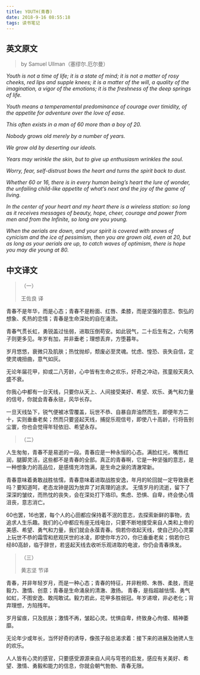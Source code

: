 ```yaml
---
title: YOUTH(青春)
date: 2018-9-16 08:55:18
tags: 读书笔记
---
```


## 英文原文

> by Samuel Ullman（塞缪尔.厄尔曼）

*Youth is not a time of life; it is a state of mind; it is not a matter of rosy cheeks, red lips and supple knees; it is a matter of the will, a quality of the imagination, a vigor of the emotions; it is the freshness of the deep springs of life.*

*Youth means a temperamental predominance of courage over timidity, of the appetite for adventure over the love of ease.* 

*This often exists in a man of 60 more than a boy of 20.* 

*Nobody grows old merely by a number of years.* 

*We grow old by deserting our ideals.*

*Years may wrinkle the skin, but to give up enthusiasm wrinkles the soul.* 

*Worry, fear, self-distrust bows the heart and turns the spirit back to dust.*

*Whether 60 or 16, there is in every human being’s heart the lure of wonder, the unfailing child-like appetite of what’s next and the joy of the game of living.* 

*In the center of your heart and my heart there is a wireless station: so long as it receives messages of beauty, hope, cheer, courage and power from men and from the Infinite, so long are you young.*

*When the aerials are down, and your spirit is covered with snows of cynicism and the ice of pessimism, then you are grown old, even at 20, but as long as your aerials are up, to catch waves of optimism, there is hope you may die young at 80.*

## 中文译文

> （一）
>
> 王佐良 译

青春不是年华，而是心态；青春不是粉面、红唇、柔膝，而是坚强的意志、恢弘的想象、炙热的恋情；青春是生命深处的自在涌流。

青春气贯长虹，勇锐盖过怯弱，进取压倒苟安。如此锐气，二十后生有之，六旬男子则更多见。年岁有加，并非垂老；理想丢弃，方堕暮年。

岁月悠悠，衰微只及肌肤；热忱抛却，颓废必至灵魂。忧虑、惶恐、丧失自信，定使灵魂扭曲，意气如灰。

无论年届花甲，抑或二八芳龄，心中皆有生命之欢乐，好奇之冲动，孩童般天真久盛不衰。

你我心中都有一台天线，只要你从天上、人间接受美好、希望、欢乐、勇气和力量的信号，你就会青春永驻，风华长存。

一旦天线坠下，锐气便被冰雪覆盖，玩世不恭、自暴自弃油然而生，即便年方二十，实则垂垂老矣；然而只要竖起天线，捕捉乐观信号，即使八十高龄，行将告别尘寰，你也会觉得年轻依旧、希望永存。

> （二）

人生匆匆，青春不是易逝的一段。青春应是一种永恒的心态。满脸红光，嘴唇红润，腿脚灵活，这些都不是青春的全部。真正的青春啊，它是一种坚强的意志，是一种想象力的高品位，是感情充沛饱满，是生命之泉的清澈常新。

青春意味着勇敢战胜怯懦，青春意味着进取战胜安逸，年月的轮回就一定导致衰老吗？要知道呵，老态龙钟是因为放弃了对真理的追求。
无情岁月的流逝，留下了深深的皱纹，而热忱的丧失，会在深处打下烙印。焦虑、恐惧、自卑，终会使心情沮丧，意志消亡。

60也罢，16也罢，每个人的心田都应保持着不泯的意志，去探索新鲜的事物，去追求人生乐趣。我们的心中都应有座无线电台，只要不断地接受来自人类和上帝的美感、希望、勇气和力量，我们就会永葆青春。倘若你收起天线，使自己的心灵蒙上玩世不恭的霜雪和悲观厌世的冰凌，即使你年方20，你已垂垂老矣；倘若你已经80高龄，临于辞世，若竖起天线去收听乐观进取的电波，你仍会青春焕发。

> （三）
>
> 黄志坚 节译

青春，并非年轻岁月，而是一种心态；青春的特征，并非粉颊、朱唇、柔肢，而是毅力、激情、创意；青春是生命涌泉的清澈、激扬。
青春，是指超越怯懦、勇气如虹，不图安逸、敢闯敢试。毅力若此，花甲多胜弱冠。年岁递增，非必老化；背弃理想，方陷残年。

岁月留痕，只及肌肤；激情不再，皱起心灵。忧惧自卑，终致身心佝偻、精神萎靡。

无论年少或年长，当怀好奇的诱导，像孩子般总渴求着：接下来的进展及驰骋人生的欢乐。

人人皆有心灵的感官，只要感受源源来自人间与穹苍的启发，感应有关美好、希望、激情、勇毅和能力的信息，你就会朝气勃勃、青春无限。